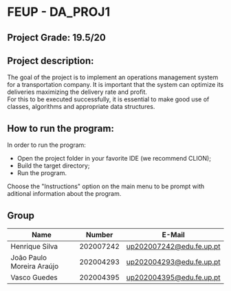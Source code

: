 # FEUP - DA_PROJ1

## Project Grade: 19.5/20

## Project description:
The goal of the project is to implement an operations management system for a transportation company. It is important that the system can optimize its deliveries maximizing the delivery rate and profit.
<br/> For this to be executed successfully, it is essential to make good use of classes, algorithms and appropriate data structures.

## How to run the program:
In order to run the program:
- Open the project folder in your favorite IDE (we recommend CLION);
- Build the target directory;
- Run the program.

Choose the "Instructions" option on the main menu to be prompt with aditional information about the program.

## Group
| Name             | Number    | E-Mail             |
| ---------------- | --------- | ------------------ |
| Henrique Silva          | 202007242 | up202007242@edu.fe.up.pt                |
| João Paulo Moreira Araújo         | 202004293 | up202004293@edu.fe.up.pt                |
| Vasco Guedes         | 202004395 | up202004395@edu.fe.up.pt                |
